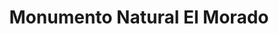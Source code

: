 ---
title: "Monumento Natural El Morado"
url: /banos-morales/monumento-natural-el-morado/
shop: Tickets
---